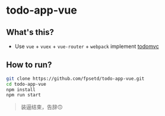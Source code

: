 # todo-app-vue

## What's this?

- Use `vue` + `vuex` + `vue-router` + `webpack` implement [todomvc](http://todomvc.com/)

## How to run?

``` sh
git clone https://github.com/fpsetd/todo-app-vue.git
cd todo-app-vue
npm install
npm run start
```

> 装逼结束，告辞🙃️
